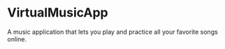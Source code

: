 # VirtualMusicApp
 A music application that lets you play and practice all your favorite songs online.
